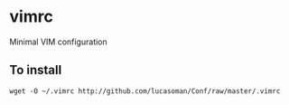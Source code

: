 vimrc
======

Minimal VIM configuration

To install
----------

`wget -O ~/.vimrc http://github.com/lucasoman/Conf/raw/master/.vimrc`
